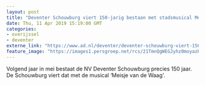 ```yaml
---
layout: post
title: "Deventer Schouwburg viert 150-jarig bestaan met stadsmusical Meisje van de Waag"
date: Thu, 11 Apr 2019 15:19:00 GMT
categories: 
- overijssel 
- deventer 
externe_link: "https://www.ad.nl/deventer/deventer-schouwburg-viert-150-jarig-bestaan-met-stadsmusical-meisje-van-de-waag~af5de605/"
feature_image: "https://images1.persgroep.net/rcs/21TmnQgWEGJyhz0moyazH0c1UcM/diocontent/145320159/_fitwidth/400/?appId=21791a8992982cd8da851550a453bd7f&quality=0.7"
---
```


Volgend jaar in mei bestaat de NV Deventer Schouwburg precies 150 jaar. De Schouwburg viert dat met de musical ‘Meisje van de Waag'.
